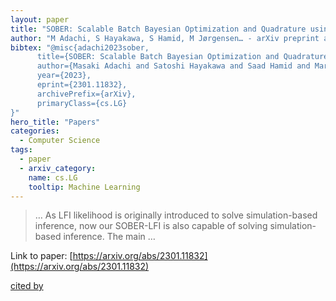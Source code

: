 ```yaml
---
layout: paper
title: "SOBER: Scalable Batch Bayesian Optimization and Quadrature using Recombination Constraints"
author: "M Adachi, S Hayakawa, S Hamid, M Jørgensen… - arXiv preprint arXiv …, 2023 - arxiv.org"
bibtex: "@misc{adachi2023sober,
      title={SOBER: Scalable Batch Bayesian Optimization and Quadrature using Recombination Constraints}, 
      author={Masaki Adachi and Satoshi Hayakawa and Saad Hamid and Martin Jørgensen and Harald Oberhauser and Micheal A. Osborne},
      year={2023},
      eprint={2301.11832},
      archivePrefix={arXiv},
      primaryClass={cs.LG}
}"
hero_title: "Papers"
categories:
  - Computer Science
tags:
  - paper
  - arxiv_category:
    name: cs.LG
    tooltip: Machine Learning
---
```

>… As LFI likelihood is originally introduced to solve simulation-based inference, now our SOBER-LFI is also capable of solving simulation-based inference. The main …

Link to paper: [https://arxiv.org/abs/2301.11832](https://arxiv.org/abs/2301.11832)

[cited by](https://scholar.google.com/scholar?cites=6154015340046386391&as_sdt=5,38&sciodt=0,38&hl=en&num=20)
